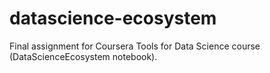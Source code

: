 # datascience-ecosystem
Final assignment for Coursera Tools for Data Science course (DataScienceEcosystem notebook).
